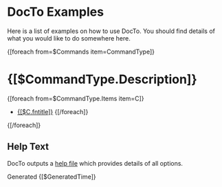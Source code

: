 DocTo Examples
==

Here is a list of examples on how to use DocTo.  You should find details of what you would like to do somewhere here.

{[foreach from=$Commands item=CommandType]}

{[$CommandType.Description]}
==

{[foreach from=$CommandType.Items item=C]}
 - [{[$C.fntitle]}]({[$C.fn]})
{[/foreach]}

{[/foreach]}

Help Text
--

DocTo outputs a [help file](HelpLog.md) which provides details of all options. 

Generated {[$GeneratedTime]}